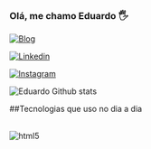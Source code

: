 ### Olá, me chamo Eduardo 🖐️

[![Blog](https://img.shields.io/badge/Blogger-FF5722?style=for-the-badge&logo=blogger&logoColor=white)](https://eduardosousa.netlify.app/)

[![Linkedin](https://img.shields.io/badge/LinkedIn-0077B5?style=for-the-badge&logo=linkedin&logoColor=white)](www.linkedin.com/in/eduardo-sousa10)

[![Instagram](https://img.shields.io/badge/Instagram-E4405F?style=for-the-badge&logo=instagram&logoColor=white)](https://www.instagram.com/eduardo_lima100/igshid=YmMyMTA2M2Y=)

![Eduardo Github stats](https://github-readme-stats.vercel.app/api?username=eduardo-559&show_icons=true&theme=radical)

##Tecnologias que uso no dia a dia

<div style="display: inline_block"><br/>
  <img align="center" alt="html5" src="https://img.shields.io/badge/HTML5-E34F26?style=for-the-badge&logo=html5&logoColor=white" />
</div>

